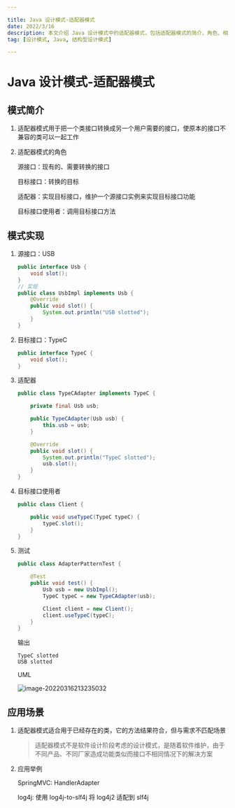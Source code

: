 ```yaml
---

title: Java 设计模式-适配器模式
date: 2022/3/16
description: 本文介绍 Java 设计模式中的适配器模式，包括适配器模式的简介、角色、相关代码实现以及该模式的应用场景
tag: [设计模式, Java, 结构型设计模式]

---
```


# Java 设计模式-适配器模式

## 模式简介

1. 适配器模式用于把一个类接口转换成另一个用户需要的接口，使原本的接口不兼容的类可以一起工作

2. 适配器模式的角色

   源接口：现有的、需要转换的接口

   目标接口：转换的目标
   
   适配器：实现目标接口，维护一个源接口实例来实现目标接口功能
   
   目标接口使用者：调用目标接口方法

## 模式实现

1. 源接口：USB

   ```java
   public interface Usb {
       void slot();
   }
   // 实现
   public class UsbImpl implements Usb {
       @Override
       public void slot() {
           System.out.println("USB slotted");
       }
   }
   ```

2. 目标接口：TypeC

   ```java
   public interface TypeC {
       void slot();
   }
   ```

3. 适配器

   ```java
   public class TypeCAdapter implements TypeC {
   
       private final Usb usb;
   
       public TypeCAdapter(Usb usb) {
           this.usb = usb;
       }
   
       @Override
       public void slot() {
           System.out.println("TypeC slotted");
           usb.slot();
       }
   }
   ```

4. 目标接口使用者

   ```java
   public class Client {
   
       public void useTypeC(TypeC typeC) {
           typeC.slot();
       }
   }
   ```

5. 测试

   ```java
   public class AdapterPatternTest {
   
       @Test
       public void test() {
           Usb usb = new UsbImpl();
           TypeC typeC = new TypeCAdapter(usb);
   
           Client client = new Client();
           client.useTypeC(typeC);
       }
   }
   ```

   输出

   ```
   TypeC slotted
   USB slotted
   ```

   UML

   ![image-20220316213235032](https://pic-bed-1258841963.cos.ap-nanjing.myqcloud.com/2022/03/20220316213238576.png)

## 应用场景

1. 适配器模式适合用于已经存在的类，它的方法结果符合，但与需求不匹配场景

   > 适配器模式不是软件设计阶段考虑的设计模式，是随着软件维护，由于不同产品、不同厂家造成功能类似而接口不相同情况下的解决方案

2. 应用举例

   SpringMVC: HandlerAdapter

   log4j: 使用 log4j-to-slf4j 将 log4j2 适配到 slf4j
